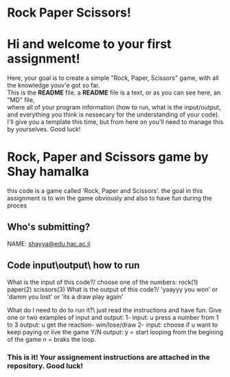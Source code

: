 # Rock Paper Scissors!
# Hi and welcome to your first assignment!
Here, your goal is to create a simple "Rock, Paper, Scissors" game, with all the knowledge youv'e got so far.\
This is the **README** file. a **README** file is a text, or as you can see here, an "MD" file,\
where all of your program information (how to run, what is the input/output, and everything you think is nessecary for the understanding of your code).\
I'll give you a template this time, but from here on you'll need to manage this by yourselves. Good luck!

# Rock, Paper and Scissors game by Shay hamalka
this code is a game called 'Rock, Paper and Scissors'. the goal in this assignment is to win the game obviously and also to have fun during the proces

## Who's submitting?
NAME: shayya@edu.hac.ac.il

## Code input\output\ how to run
What is the input of this code?/
choose one of the numbers: rock(1) paper(2) scissors(3)
What is the output of this code?/
'yaayyy you won' or 'damm you lost' or 'its a draw play again'

What do I need to do to run it?\ just read the instructions and have fun.
Give one or two examples of input and output:
1- input: u press a number from 1 to 3
   output: u get the reaction- win/lose/draw
2- input: choose if u want to keep paying or live the game Y/N
   output: y = start looping from the begining of the game
        n = braks the loop.


### This is it! Your assignement instructions are attached in the repository. Good luck!
